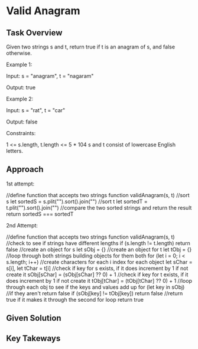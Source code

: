 # Valid Anagram

## Task Overview

Given two strings s and t, return true if t is an anagram of s, and false otherwise.

Example 1:

Input: s = "anagram", t = "nagaram"

Output: true

Example 2:

Input: s = "rat", t = "car"

Output: false

 

Constraints:

1 <= s.length, t.length <= 5 * 104
s and t consist of lowercase English letters.

## Approach

1st attempt:

//define function that accepts two strings function validAnagram(s, t)
    //sort s let sortedS = s.plit("").sort().join("")
    //sort t let sortedT = t.plit("").sort().join("")
    //compare the two sorted strings and return the result return sortedS === sortedT

2nd Attempt:

//define function that accepts two strings function validAnagram(s, t)
    //check to see if strings have different lengths if (s.length != t.length) return false
    //create an object for s let sObj = {}
    //create an object for t let tObj = {}
    //loop through both strings building objects for them both for (let i = 0; i < s.length; i++)
        //create characters for each i index for each object let sChar = s[i], let tChar = t[i]
        //check if key for s exists, if it does increment by 1 if not create it sObj[sChar] = (sObj[sChar] ?? 0) + 1
        //check if key for t exists, if it does increment by 1 if not create it tObj[tChar] = (tObj[tChar] ?? 0) + 1
    //loop through each obj to see if the keys and values add up for (let key in sObj)
        //if they aren't return false if (sObj[key] != tObj[key]) return false
    //return true if it makes it through the second for loop return true

## Given Solution

## Key Takeways

